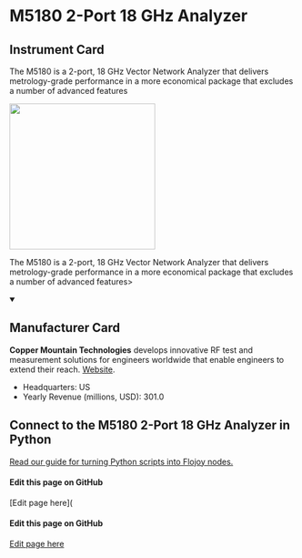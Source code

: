 
# M5180 2-Port 18 GHz Analyzer

## Instrument Card

<div className="flex">

<div>

The M5180 is a 2-port, 18 GHz Vector Network Analyzer that delivers metrology-grade performance in a more economical package that excludes a number of advanced features

</div>

<img width="256" src="https://v5.airtableusercontent.com/v1/19/19/1691539200000/InDZyhcQxnlu9X9_i7Lurg/Mk2CI7uRrRflsxCh2lgma43ez7g7R5KEffwRl0uIcQKT74e7ORUxP6T0bugz_fTLHl_cB96ME3jmcBfdkKyBRx17YuQIFQb3Y1cvIUKndg4/hrurrxTFGrosC-Phh-gHZYjK_AySs4IUjfkZ2qgoSWg"/>

</div>

The M5180 is a 2-port, 18 GHz Vector Network Analyzer that delivers metrology-grade performance in a more economical package that excludes a number of advanced features>

<details open>
<summary><h2>Manufacturer Card</h2></summary>

**Copper Mountain Technologies** develops innovative RF test and measurement solutions for engineers worldwide that enable engineers to extend their reach. <a href="https://coppermountaintech.com/">Website</a>.

<ul>
  <li>Headquarters: US</li>
  <li>Yearly Revenue (millions, USD): 301.0</li>
</ul>
</details>

## Connect to the M5180 2-Port 18 GHz Analyzer in Python

[Read our guide for turning Python scripts into Flojoy nodes.](https://docs.flojoy.ai/custom-nodes/creating-custom-node/)

<SectionBreak />

[//]: # (Edit page on GitHub)

#### Edit this page on GitHub

[Edit page here](<SectionBreak />

[//]: # (Edit page on GitHub)

#### Edit this page on GitHub

[Edit page here](https://github.com/flojoy-ai/docs/blob/main/docs/instruments-database/Network%20Analyzers/M5180-2-Port-18-GHz-Analyzer/M5180-2-Port-18-GHz-Analyzer.md)
